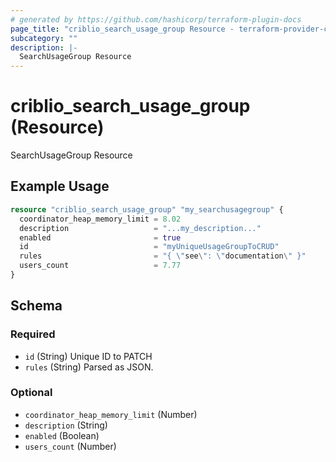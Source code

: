 ```yaml
---
# generated by https://github.com/hashicorp/terraform-plugin-docs
page_title: "criblio_search_usage_group Resource - terraform-provider-criblio"
subcategory: ""
description: |-
  SearchUsageGroup Resource
---
```


# criblio_search_usage_group (Resource)

SearchUsageGroup Resource

## Example Usage

```terraform
resource "criblio_search_usage_group" "my_searchusagegroup" {
  coordinator_heap_memory_limit = 8.02
  description                   = "...my_description..."
  enabled                       = true
  id                            = "myUniqueUsageGroupToCRUD"
  rules                         = "{ \"see\": \"documentation\" }"
  users_count                   = 7.77
}
```

<!-- schema generated by tfplugindocs -->
## Schema

### Required

- `id` (String) Unique ID to PATCH
- `rules` (String) Parsed as JSON.

### Optional

- `coordinator_heap_memory_limit` (Number)
- `description` (String)
- `enabled` (Boolean)
- `users_count` (Number)
